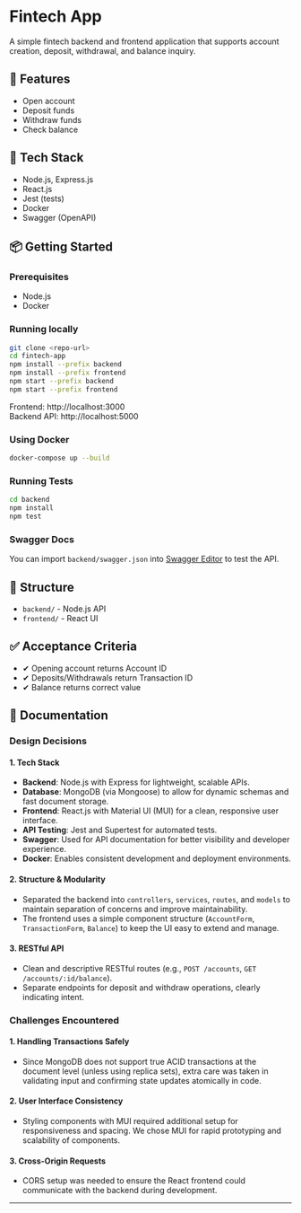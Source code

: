 # Fintech App

A simple fintech backend and frontend application that supports account creation, deposit, withdrawal, and balance inquiry.

## 🚀 Features
- Open account
- Deposit funds
- Withdraw funds
- Check balance

## 🧱 Tech Stack
- Node.js, Express.js
- React.js
- Jest (tests)
- Docker
- Swagger (OpenAPI)

## 📦 Getting Started
### Prerequisites
- Node.js
- Docker

### Running locally
```bash
git clone <repo-url>
cd fintech-app
npm install --prefix backend
npm install --prefix frontend
npm start --prefix backend
npm start --prefix frontend
```
Frontend: http://localhost:3000  
Backend API: http://localhost:5000

### Using Docker
```bash
docker-compose up --build
```

### Running Tests
```bash
cd backend
npm install
npm test
```

### Swagger Docs
You can import `backend/swagger.json` into [Swagger Editor](https://editor.swagger.io/) to test the API.

## 📂 Structure
- `backend/` - Node.js API
- `frontend/` - React UI

## ✅ Acceptance Criteria
- ✔ Opening account returns Account ID
- ✔ Deposits/Withdrawals return Transaction ID
- ✔ Balance returns correct value

## 📄 Documentation

### Design Decisions

#### 1. **Tech Stack**
- **Backend**: Node.js with Express for lightweight, scalable APIs.
- **Database**: MongoDB (via Mongoose) to allow for dynamic schemas and fast document storage.
- **Frontend**: React.js with Material UI (MUI) for a clean, responsive user interface.
- **API Testing**: Jest and Supertest for automated tests.
- **Swagger**: Used for API documentation for better visibility and developer experience.
- **Docker**: Enables consistent development and deployment environments.

#### 2. **Structure & Modularity**
- Separated the backend into `controllers`, `services`, `routes`, and `models` to maintain separation of concerns and improve maintainability.
- The frontend uses a simple component structure (`AccountForm`, `TransactionForm`, `Balance`) to keep the UI easy to extend and manage.

#### 3. **RESTful API**
- Clean and descriptive RESTful routes (e.g., `POST /accounts`, `GET /accounts/:id/balance`).
- Separate endpoints for deposit and withdraw operations, clearly indicating intent.

### Challenges Encountered

#### 1. **Handling Transactions Safely**
- Since MongoDB does not support true ACID transactions at the document level (unless using replica sets), extra care was taken in validating input and confirming state updates atomically in code.

#### 2. **User Interface Consistency**
- Styling components with MUI required additional setup for responsiveness and spacing. We chose MUI for rapid prototyping and scalability of components.

#### 3. **Cross-Origin Requests**
- CORS setup was needed to ensure the React frontend could communicate with the backend during development.

---